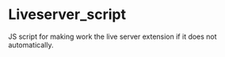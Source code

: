 # Liveserver_script
JS script for making work the live server extension if it does not automatically.

